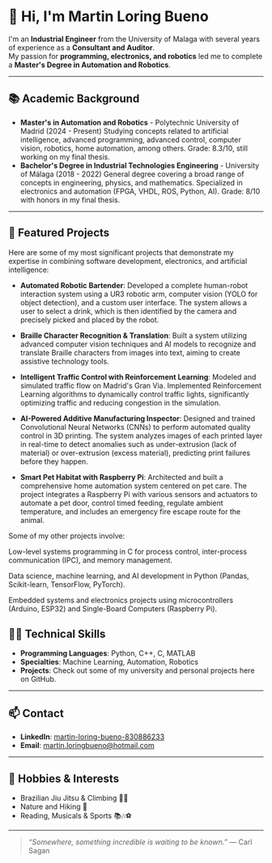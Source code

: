 # 👋 Hi, I'm Martin Loring Bueno

I'm an **Industrial Engineer** from the University of Malaga with several years of experience as a **Consultant and Auditor**.  
My passion for **programming, electronics, and robotics** led me to complete a **Master's Degree in Automation and Robotics**.  

---

## 📚 Academic Background
- **Master's in Automation and Robotics** - Polytechnic University of Madrid (2024 - Present)
    Studying concepts related to artificial intelligence, advanced programming, advanced control, computer vision, robotics, home automation, among others. Grade: 8.3/10, still working on my final thesis.
- **Bachelor's Degree in Industrial Technologies Engineering** - University of Málaga (2018 - 2022)
    General degree covering a broad range of concepts in engineering, physics, and mathematics. Specialized in electronics and automation (FPGA, VHDL, ROS, Python, AI). Grade: 8/10 with honors in my final thesis.

---


## 🚀 Featured Projects
Here are some of my most significant projects that demonstrate my expertise in combining software development, electronics, and artificial intelligence:

 - **Automated Robotic Bartender**: Developed a complete human-robot interaction system using a UR3 robotic arm, computer vision (YOLO for object detection), and a custom user interface. The system allows a user to select a drink, which is then identified by the camera and precisely picked and placed by the robot.

 - **Braille Character Recognition & Translation**: Built a system utilizing advanced computer vision techniques and AI models to recognize and translate Braille characters from images into text, aiming to create assistive technology tools.

 - **Intelligent Traffic Control with Reinforcement Learning**: Modeled and simulated traffic flow on Madrid's Gran Via. Implemented Reinforcement Learning algorithms to dynamically control traffic lights, significantly optimizing traffic and reducing congestion in the simulation.

 - **AI-Powered Additive Manufacturing Inspector**: Designed and trained Convolutional Neural Networks (CNNs) to perform automated quality control in 3D printing. The system analyzes images of each printed layer in real-time to detect anomalies such as under-extrusion (lack of material) or over-extrusion (excess material), predicting print       failures before they happen.

 - **Smart Pet Habitat with Raspberry Pi**: Architected and built a comprehensive home automation system centered on pet care. The project integrates a Raspberry Pi with various sensors and actuators to automate a pet door, control timed feeding, regulate ambient temperature, and includes an emergency fire escape route for the animal.

 Some of my other projects involve:

 Low-level systems programming in C for process control, inter-process communication (IPC), and memory management.

 Data science, machine learning, and AI development in Python (Pandas, Scikit-learn, TensorFlow, PyTorch).

 Embedded systems and electronics projects using microcontrollers (Arduino, ESP32) and Single-Board Computers (Raspberry Pi).
 

## 👨‍💻 Technical Skills
- **Programming Languages**: Python, C++, C, MATLAB  
- **Specialties**: Machine Learning, Automation, Robotics  
- **Projects**: Check out some of my university and personal projects here on GitHub.  

---

## 📫 Contact
- **LinkedIn**: [martin-loring-bueno-830886233](https://www.linkedin.com/in/martin-loring-bueno-830886233)  
- **Email**: martin.loringbueno@hotmail.com  

---

## 🎯 Hobbies & Interests
- Brazilian Jiu Jitsu & Climbing 🥋🧗  
- Nature and Hiking 🌲  
- Reading, Musicals & Sports 📚🎶⚽  

---

> *“Somewhere, something incredible is waiting to be known.”* — Carl Sagan
